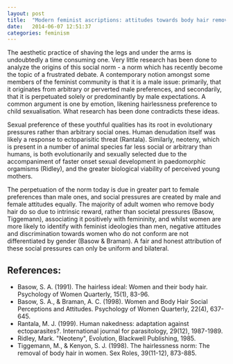 ```yaml
---
layout: post
title:  "Modern feminist ascriptions: attitudes towards body hair removal."
date:   2014-06-07 12:51:37
categories: feminism
---
```


The aesthetic practice of shaving the legs and under the arms is undoubtedly a time consuming one. Very little research has been done to analyze the origins of this social norm - a norm which has recently become the topic of a frustrated debate. A contemporary notion amongst some members of the feminist community is that it is a male issue: primarily, that it originates from arbitrary or perverted male preferences, and secondarily, that it is perpetuated solely or predominantly by male expectations. A common argument is one by emotion, likening hairlessness preference to child sexualisation. What research has been done contradicts these ideas.

Sexual preference of these youthful qualities has its root in evolutionary pressures rather than arbitrary social ones. Human denudation itself was likely a response to ectoparisitic threat (Rantala). Similarly, neoteny, which is present in a number of animal species far less social or arbitrary than humans, is both evolutionarily and sexually selected due to the accompaniment of faster onset sexual development in paedomorphic orgamisms (Ridley), and the greater biological viability of perceived young mothers.

The perpetuation of the norm today is due in greater part to female preferences than male ones, and social pressures are created by male and female attitudes equally. The majority of adult women who remove body hair do so due to intrinsic reward, rather than societal pressures (Basow, Tiggemann), associating it positively with femininity, and whilst women are more likely to identify with feminist ideologies than men, negative attitudes and discrimination towards women who do not conform are not differentiated by gender (Basow & Braman). A fair and honest attribution of these social pressures can only be uniform and bilateral.


References:
-----------
- Basow, S. A. (1991). The hairless ideal: Women and their body hair. Psychology of Women Quarterly, 15(1), 83-96.
- Basow, S. A., & Braman, A. C. (1998). Women and Body Hair Social Perceptions and Attitudes. Psychology of Women Quarterly, 22(4), 637-645.
- Rantala, M. J. (1999). Human nakedness: adaptation against ectoparasites?. International journal for parasitology, 29(12), 1987-1989.
- Ridley, Mark. "Neoteny", Evolution, Blackwell Publishing, 1985.
- Tiggemann, M., & Kenyon, S. J. (1998). The hairlessness norm: The removal of body hair in women. Sex Roles, 39(11-12), 873-885.
